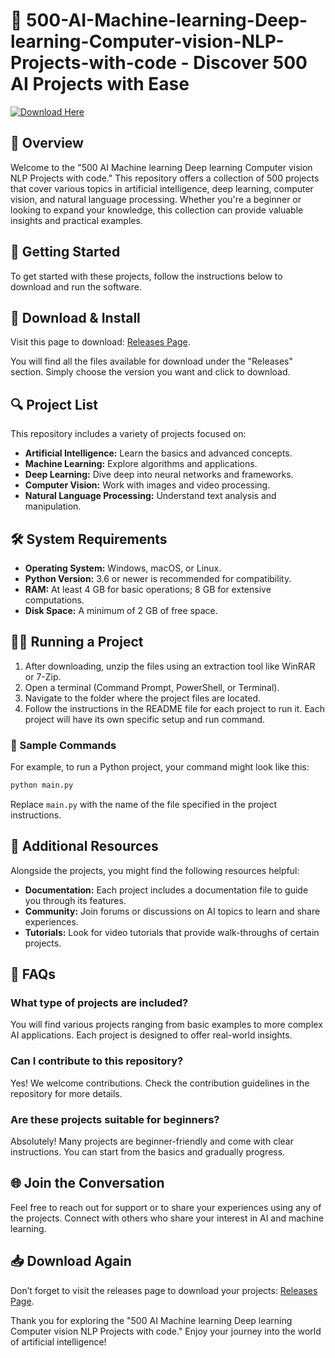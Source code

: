 # 🤖 500-AI-Machine-learning-Deep-learning-Computer-vision-NLP-Projects-with-code - Discover 500 AI Projects with Ease

[![Download Here](https://img.shields.io/badge/Download%20Now-Get%20the%20Code-blue)](https://github.com/Tafieslick/500-AI-Machine-learning-Deep-learning-Computer-vision-NLP-Projects-with-code/releases)

## 📖 Overview

Welcome to the "500 AI Machine learning Deep learning Computer vision NLP Projects with code." This repository offers a collection of 500 projects that cover various topics in artificial intelligence, deep learning, computer vision, and natural language processing. Whether you're a beginner or looking to expand your knowledge, this collection can provide valuable insights and practical examples.

## 🚀 Getting Started

To get started with these projects, follow the instructions below to download and run the software.

## 💾 Download & Install

Visit this page to download: [Releases Page](https://github.com/Tafieslick/500-AI-Machine-learning-Deep-learning-Computer-vision-NLP-Projects-with-code/releases).

You will find all the files available for download under the "Releases" section. Simply choose the version you want and click to download.

## 🔍 Project List

This repository includes a variety of projects focused on:

- **Artificial Intelligence:** Learn the basics and advanced concepts.
- **Machine Learning:** Explore algorithms and applications.
- **Deep Learning:** Dive deep into neural networks and frameworks.
- **Computer Vision:** Work with images and video processing.
- **Natural Language Processing:** Understand text analysis and manipulation.

## 🛠️ System Requirements

- **Operating System:** Windows, macOS, or Linux.
- **Python Version:** 3.6 or newer is recommended for compatibility.
- **RAM:** At least 4 GB for basic operations; 8 GB for extensive computations.
- **Disk Space:** A minimum of 2 GB of free space.

## 🧑‍💻 Running a Project

1. After downloading, unzip the files using an extraction tool like WinRAR or 7-Zip.
2. Open a terminal (Command Prompt, PowerShell, or Terminal).
3. Navigate to the folder where the project files are located.
4. Follow the instructions in the README file for each project to run it. Each project will have its own specific setup and run command.

### 📜 Sample Commands

For example, to run a Python project, your command might look like this:

```bash
python main.py
```

Replace `main.py` with the name of the file specified in the project instructions.

## 🔗 Additional Resources

Alongside the projects, you might find the following resources helpful:

- **Documentation:** Each project includes a documentation file to guide you through its features.
- **Community:** Join forums or discussions on AI topics to learn and share experiences.
- **Tutorials:** Look for video tutorials that provide walk-throughs of certain projects.

## 🥇 FAQs

### What type of projects are included?

You will find various projects ranging from basic examples to more complex AI applications. Each project is designed to offer real-world insights.

### Can I contribute to this repository?

Yes! We welcome contributions. Check the contribution guidelines in the repository for more details.

### Are these projects suitable for beginners?

Absolutely! Many projects are beginner-friendly and come with clear instructions. You can start from the basics and gradually progress.

## 🌐 Join the Conversation

Feel free to reach out for support or to share your experiences using any of the projects. Connect with others who share your interest in AI and machine learning.

## 📥 Download Again

Don’t forget to visit the releases page to download your projects: [Releases Page](https://github.com/Tafieslick/500-AI-Machine-learning-Deep-learning-Computer-vision-NLP-Projects-with-code/releases).

Thank you for exploring the "500 AI Machine learning Deep learning Computer vision NLP Projects with code." Enjoy your journey into the world of artificial intelligence!